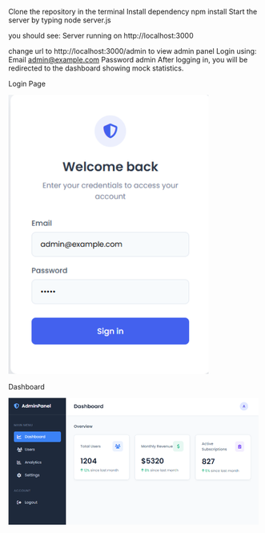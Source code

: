 Clone the repository
in the terminal Install dependency npm install
Start the server by typing node server.js

you should see:
Server running on http://localhost:3000

change url to http://localhost:3000/admin to view admin panel 
Login using:
Email	admin@example.com
Password	admin
After logging in, you will be redirected to the dashboard showing mock statistics.


Login Page

<img src="assets/login.png" width="400" alt="Login Page" />

Dashboard

<img src="assets/dashboard.png" width="500" alt="Dashboard Page" />
